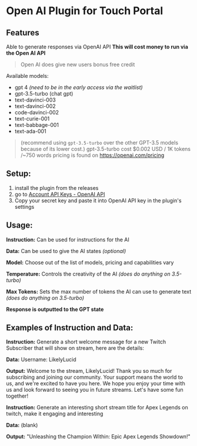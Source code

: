 # Open AI Plugin for Touch Portal
## Features
Able to generate responses via OpenAI API
**This will cost money to run via the Open AI API**

> Open AI does give new users bonus free credit

Available models:
 - gpt 4 *(need to be in the early access via the waitlist)*
 - gpt-3.5-turbo (chat gpt)
 - text-davinci-003
 - text-davinci-002
 - code-davinci-002
 - text-curie-001
 - text-babbage-001
 - text-ada-001

> (recommend using `gpt-3.5-turbo` over the other GPT-3.5 models because of its lower cost.)
> gpt-3.5-turbo cost $0.002 USD / 1K tokens /~750 words
> pricing is found on https://openai.com/pricing
## Setup:

 1. install the plugin from the releases 
 2. go to [Account API Keys - OpenAI API](https://platform.openai.com/account/api-keys)
3. Copy your secret key and paste it into OpenAI API key in the plugin's settings
## Usage:
**Instruction:** Can be used for instructions for the AI

**Data:** Can be used to give the AI states *(optional)*

**Model:** Choose out of the list of models, pricing and capabilities vary

**Temperature:** Controls the creativity of the AI *(does do anything on 3.5-turbo)*

**Max Tokens:** Sets the max number of tokens the AI can use to generate text *(does do anything on 3.5-turbo)*

**Response is outputted to the GPT state**

## **Examples of Instruction and Data:**

**Instruction:** Generate a short welcome message for a new Twitch Subscriber that will show on stream, here are the details:

**Data:** Username: LikelyLucid

**Output:** Welcome to the stream, LikelyLucid! Thank you so much for subscribing and joining our community. Your support means the world to us, and we're excited to have you here. We hope you enjoy your time with us and look forward to seeing you in future streams. Let's have some fun together!


**Instruction:** Generate an interesting short stream title for Apex Legends on twitch, make it engaging and interesting

**Data:** (blank)

**Output:** "Unleashing the Champion Within: Epic Apex Legends Showdown!"
